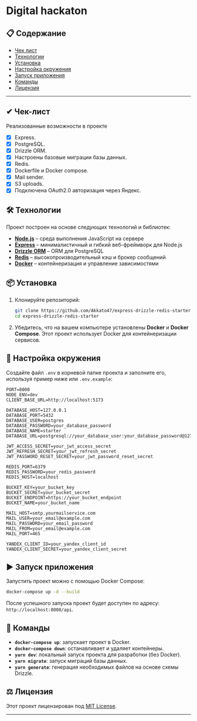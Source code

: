 # Digital hackaton

## 📋 Содержание

- [Чек лист](#-чек-лист)
- [Технологии](#-технологии)
- [Установка](#-установка)
- [Настройка окружения](#-настройка-окружения)
- [Запуск приложения](#️-запуск-приложения)
- [Команды](#-команды)
- [Лицензия](#-лицензия)

---

## ✔ Чек-лист

Реализованные возможности в проекте

- [x] Express.
- [x] PostgreSQL.
- [x] Drizzle ORM.
- [x] Настроены базовые миграции базы данных.
- [x] Redis.
- [x] Dockerfile и Docker compose.
- [x] Mail sender.
- [x] S3 uploads.
- [x] Подключена OAuth2.0 авторизация через Яндекс.

## 🛠 Технологии

Проект построен на основе следующих технологий и библиотек:

- **[Node.js](https://nodejs.org/)** – среда выполнения JavaScript на сервере
- **[Express](https://expressjs.com/)** – минималистичный и гибкий веб-фреймворк для Node.js
- **[Drizzle ORM](https://orm.drizzle.team/)** – ORM для PostgreSQL
- **[Redis](https://redis.io/)** – высокопроизводительный кэш и брокер сообщений
- **[Docker](https://www.docker.com/)** – контейнеризация и управление зависимостями

## 📦 Установка

1. Клонируйте репозиторий:

   ```bash
   git clone https://github.com/Akkato47/express-drizzle-redis-starter.git
   cd express-drizzle-redis-starter
   ```

2. Убедитесь, что на вашем компьютере установлены **Docker** и **Docker Compose**. Этот проект использует Docker для контейнеризации сервисов.

## 🔧 Настройка окружения

Создайте файл `.env` в корневой папке проекта и заполните его, используя пример ниже или `.env.example`:

```env
PORT=8000
NODE_ENV=dev
CLIENT_BASE_URL=http://localhost:5173

DATABASE_HOST=127.0.0.1
DATABASE_PORT=5432
DATABASE_USER=postgres
DATABASE_PASSWORD=your_database_password
DATABASE_NAME=starter
DATABASE_URL=postgresql://your_database_user:your_database_password@127.0.0.1:5432/starter

JWT_ACCESS_SECRET=your_jwt_access_secret
JWT_REFRESH_SECRET=your_jwt_refresh_secret
JWT_PASSWORD_RESET_SECRET=your_jwt_password_reset_secret

REDIS_PORT=6379
REDIS_PASSWORD=your_redis_password
REDIS_HOST=localhost

BUCKET_KEY=your_bucket_key
BUCKET_SECRET=your_bucket_secret
BUCKET_ENDPOINT=https://your_bucket_endpoint
BUCKET_NAME=your_bucket_name

MAIL_HOST=smtp.yourmailservice.com
MAIL_USER=your_email@example.com
MAIL_PASSWORD=your_email_password
MAIL_FROM=your_email@example.com
MAIL_PORT=465

YANDEX_CLIENT_ID=your_yandex_client_id
YANDEX_CLIENT_SECRET=your_yandex_client_secret
```

## ▶️ Запуск приложения

Запустить проект можно с помощью Docker Compose:

```bash
docker-compose up -d --build
```

После успешного запуска проект будет доступен по адресу: `http://localhost:8000/api`.

## 📜 Команды

- **`docker-compose up`**: запускает проект в Docker.
- **`docker-compose down`**: останавливает и удаляет контейнеры.
- **`yarn dev`**: локальный запуск проекта для разработки (без Docker).
- **`yarn migrate`**: запуск миграций базы данных.
- **`yarn generate`**: генерация необходимых файлов на основе схемы Drizzle.

## ⚖️ Лицензия

Этот проект лицензирован под [MIT License](LICENSE).

---

